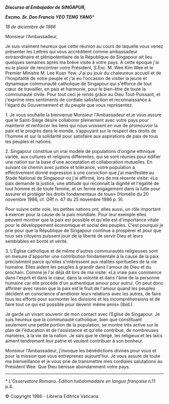 ***Discurso al Embajador de SINGAPUR,***

***Excmo. Sr. Don Francis YEO TENG YANG**\**

*18 de diciembre de 1986*

Monsieur l'Ambassadeur,

Je suis vraiment heureux que cette réunion au cours de laquelle vous venez présenter les Lettres qui vous accréditent comme ambassadeur extraordinaire et plénipotentiaire de la République de Singapour ait lieu quelques semaines après ma brève visite à votre pays. A cette époque j'ai eu le plaisir de rencontrer votre Président, S.Exc. M. Wee Kim Wee et le Premier Ministre M. Lee Kuan Yew. J'ai pu jouir du chaleureux accueil et de l'hospitalité de votre peuple et j'ai eu l'occasion de visiter la jeune et dynamique communauté catholique de Singapour qui s'efforce de tout cœur de travailler, en paix et harmonie, pour le bien-être de toute la communauté civile. Pour tout ceci je rends grâce au Dieu Tout-Puissant, et j'exprime mes sentiments de cordiale satisfaction et reconnaissance à l'égard du Gouvernement et du peuple que vous représentez.

1\. Je vous souhaite la bienvenue Monsieur l'Ambassadeur et je vous assure que le Saint-Siège désire collaborer pleinement avec votre pays pour maintenir et renforcer les liens qui nous unissent en vue de promouvoir la paix et le progrès dans le monde, s’appuyant sur le respect des droits de l'homme et sur la solidarité pour satisfaire aux aspirations de paix de tous les peuples et nations.

2\. Singapour constitue un vrai modèle de populations d'origine ethnique variée, aux cultures et religions différentes, qui se sont réunies pour édifier une nation sur la base d'une acceptation et collaboration mutuelles. En suivant ce chemin avec justice et tolérance, votre population a effectivement donné expression à une conviction que j'ai manifestée au Stade National de Singapour ou j'ai affirmé, lors de ma récente visite: «La paix demande la justice, une attitude qui reconnaît la dignité et l'égalité de tout homme et de toute femme, et un ferme engagement dans la lutte pour assurer et protéger les droits fondamentaux de tous» (Homélie du 20 novembre 1986, cf. ORf n. 47 du 25 novembre 1986 p. 9).

Pour suivre cette voie, les petites nations ont, elles aussi, un rôle important à exercer pour la cause de la paix mondiale. Pour leur exemple elles peuvent montrer que la paix est possible et qu'elle est d'importance vitale pour le développement économique et social des peuples. C'est pourquoi je prie pour que la République de Singapour continue à prospérer et pour que tous ses citoyens puissent jouir de la liberté de servir Dieu et leurs semblables en bonté et vérité.

3\. L'Église catholique et de même d'autres communautés religieuses sont en mesure d'apporter une contribution fondamentale à la cause de la paix précisément parce qu'elles s'intéressent aux réalités spirituelles de la vie humaine. Elles aident les peuples à grandir dans l'amour de Dieu et du prochain. Comme je l'ai déjà dit lors de ma visite: «La vraie paix commence dans l'esprit et dans le cœur, dans la volonté et dans l'âme de la personne humaine car elle procède d'un authentique amour pour autrui. On peut donc affirmer avec raison que la paix est le fruit de l'amour quand les peuples décident en conscience d'améliorer leurs relations avec les autres, de faire tous les efforts pour surmonter les divisions et les incompréhensions et de faire tout ce qui est possible pour devenir même amis» (Ibid.).

Je garde un vivant souvenir de mon contact avec l’Eglise de Singapour. Je suis heureux que la communauté catholique, bien que constituant seulement une petite portion de la population, se montre très active sur le plan de l'éducation et de l'assistance et qu'elle contribue, de nombreuses manières, à la vie de la nation. Je sais que le clergé, les religieux et les laïcs aiment tendrement leur patrie et veulent contribuer à son bonheur.

Monsieur l'Ambassadeur, j'invoque les bénédictions divines pour vous et pour la mission que vous entreprenez aujourd'hui. Je vous assure de toute ma bienveillance et je vous prie de transmettre mes cordiales salutations au Président Wee. Que Dieu bénisse abondamment votre pays.

* * *

\* *L'Osservatore Romano. Edition hebdomadaire en langue française* n.11 p.4.

© Copyright 1986 - Libreria Editrice Vaticana